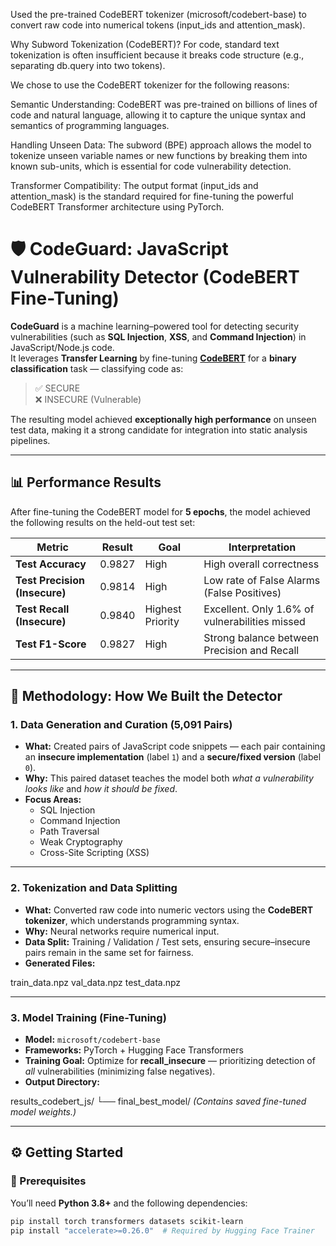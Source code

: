 Used the pre-trained CodeBERT tokenizer (microsoft/codebert-base) to convert raw code into numerical tokens (input_ids and attention_mask).

Why Subword Tokenization (CodeBERT)?
For code, standard text tokenization is often insufficient because it breaks code structure (e.g., separating db.query into two tokens).

We chose to use the CodeBERT tokenizer for the following reasons:

Semantic Understanding: CodeBERT was pre-trained on billions of lines of code and natural language, allowing it to capture the unique syntax and semantics of programming languages.

Handling Unseen Data: The subword (BPE) approach allows the model to tokenize unseen variable names or new functions by breaking them into known sub-units, which is essential for code vulnerability detection.

Transformer Compatibility: The output format (input_ids and attention_mask) is the standard required for fine-tuning the powerful CodeBERT Transformer architecture using PyTorch.

# 🛡️ CodeGuard: JavaScript Vulnerability Detector (CodeBERT Fine-Tuning)

**CodeGuard** is a machine learning–powered tool for detecting security vulnerabilities (such as **SQL Injection**, **XSS**, and **Command Injection**) in JavaScript/Node.js code.  
It leverages **Transfer Learning** by fine-tuning **[CodeBERT](https://huggingface.co/microsoft/codebert-base)** for a **binary classification** task — classifying code as:

> ✅ SECURE  
> ❌ INSECURE (Vulnerable)

The resulting model achieved **exceptionally high performance** on unseen test data, making it a strong candidate for integration into static analysis pipelines.

---

## 📊 Performance Results

After fine-tuning the CodeBERT model for **5 epochs**, the model achieved the following results on the held-out test set:

| **Metric** | **Result** | **Goal** | **Interpretation** |
|-------------|------------|----------|--------------------|
| **Test Accuracy** | 0.9827 | High | High overall correctness |
| **Test Precision (Insecure)** | 0.9814 | High | Low rate of False Alarms (False Positives) |
| **Test Recall (Insecure)** | 0.9840 | Highest Priority | Excellent. Only 1.6% of vulnerabilities missed |
| **Test F1-Score** | 0.9827 | High | Strong balance between Precision and Recall |

---

## 🧠 Methodology: How We Built the Detector

### 1. Data Generation and Curation (5,091 Pairs)
- **What:** Created pairs of JavaScript code snippets — each pair containing an **insecure implementation** (label `1`) and a **secure/fixed version** (label `0`).  
- **Why:** This paired dataset teaches the model both *what a vulnerability looks like* and *how it should be fixed*.  
- **Focus Areas:**  
  - SQL Injection  
  - Command Injection  
  - Path Traversal  
  - Weak Cryptography  
  - Cross-Site Scripting (XSS)

---

### 2. Tokenization and Data Splitting
- **What:** Converted raw code into numeric vectors using the **CodeBERT tokenizer**, which understands programming syntax.  
- **Why:** Neural networks require numerical input.  
- **Data Split:** Training / Validation / Test sets, ensuring secure–insecure pairs remain in the same set for fairness.  
- **Generated Files:**  

train_data.npz
val_data.npz
test_data.npz


---

### 3. Model Training (Fine-Tuning)
- **Model:** `microsoft/codebert-base`
- **Frameworks:** PyTorch + Hugging Face Transformers  
- **Training Goal:** Optimize for **recall_insecure** — prioritizing detection of *all* vulnerabilities (minimizing false negatives).  
- **Output Directory:**

results_codebert_js/
└── final_best_model/
*(Contains saved fine-tuned model weights.)*

---

## ⚙️ Getting Started

### 🧩 Prerequisites
You’ll need **Python 3.8+** and the following dependencies:

```bash
pip install torch transformers datasets scikit-learn
pip install "accelerate>=0.26.0"  # Required by Hugging Face Trainer
